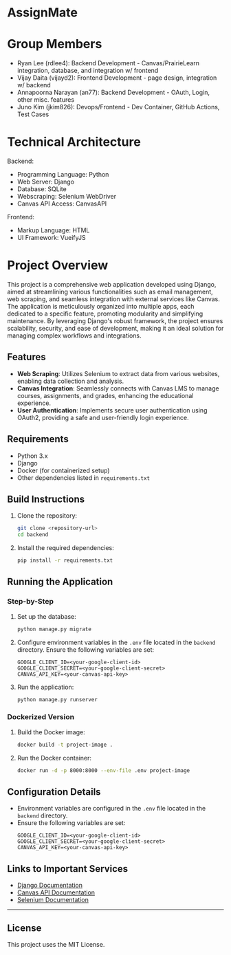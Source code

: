 # AssignMate

# Group Members
- Ryan Lee (rdlee4): Backend Development - Canvas/PrairieLearn integration, database, and integration w/ frontend
- Vijay Daita (vijayd2): Frontend Development - page design, integration w/ backend
- Annapoorna Narayan (an77): Backend Development - OAuth, Login, other misc. features
- Juno Kim (jkim826): Devops/Frontend - Dev Container, GitHub Actions, Test Cases

# Technical Architecture
Backend:
- Programming Language: Python
- Web Server: Django
- Database: SQLite
- Webscraping: Selenium WebDriver
- Canvas API Access: CanvasAPI

Frontend:
- Markup Language: HTML
- UI Framework: VueifyJS

# Project Overview

This project is a comprehensive web application developed using Django, aimed at streamlining various functionalities such as email management, web scraping, and seamless integration with external services like Canvas. The application is meticulously organized into multiple apps, each dedicated to a specific feature, promoting modularity and simplifying maintenance. By leveraging Django's robust framework, the project ensures scalability, security, and ease of development, making it an ideal solution for managing complex workflows and integrations.
## Features

- **Web Scraping**: Utilizes Selenium to extract data from various websites, enabling data collection and analysis.
- **Canvas Integration**: Seamlessly connects with Canvas LMS to manage courses, assignments, and grades, enhancing the educational experience.
- **User Authentication**: Implements secure user authentication using OAuth2, providing a safe and user-friendly login experience.

## Requirements

- Python 3.x
- Django
- Docker (for containerized setup)
- Other dependencies listed in `requirements.txt`

## Build Instructions

1. Clone the repository:
    ```sh
    git clone <repository-url>
    cd backend
    ```

2. Install the required dependencies:
    ```sh
    pip install -r requirements.txt
    ```

## Running the Application

### Step-by-Step

1. Set up the database:
    ```sh
    python manage.py migrate
    ```

2. Configure environment variables in the `.env` file located in the `backend` directory. Ensure the following variables are set:
    ```properties
    GOOGLE_CLIENT_ID=<your-google-client-id>
    GOOGLE_CLIENT_SECRET=<your-google-client-secret>
    CANVAS_API_KEY=<your-canvas-api-key>
    ```

3. Run the application:
    ```sh
    python manage.py runserver
    ```

### Dockerized Version

1. Build the Docker image:
    ```sh
    docker build -t project-image .
    ```

2. Run the Docker container:
    ```sh
    docker run -d -p 8000:8000 --env-file .env project-image
    ```

## Configuration Details

- Environment variables are configured in the `.env` file located in the `backend` directory.
- Ensure the following variables are set:
    ```properties
    GOOGLE_CLIENT_ID=<your-google-client-id>
    GOOGLE_CLIENT_SECRET=<your-google-client-secret>
    CANVAS_API_KEY=<your-canvas-api-key>
    ```

## Links to Important Services

- [Django Documentation](https://docs.djangoproject.com/)
- [Canvas API Documentation](https://canvas.instructure.com/doc/api/)
- [Selenium Documentation](https://www.selenium.dev/documentation/)

---

## License

This project uses the MIT License.
